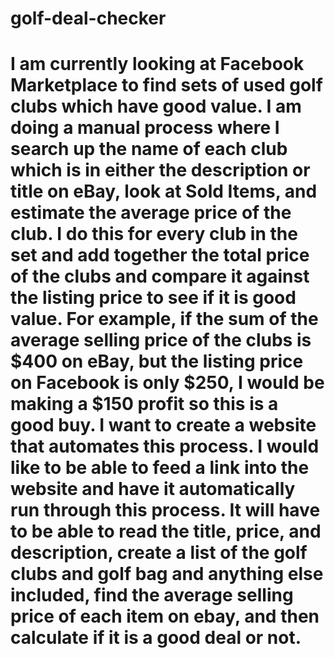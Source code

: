 # golf-deal-checker

# I am currently looking at Facebook Marketplace to find sets of used golf clubs which have good value. I am doing a manual process where I search up the name of each club which is in either the description or title on eBay, look at Sold Items, and estimate the average price of the club. I do this for every club in the set and add together the total price of the clubs and compare it against the listing price to see if it is good value. For example, if the sum of the average selling price of the clubs is $400 on eBay, but the listing price on Facebook is only $250, I would be making a $150 profit so this is a good buy. I want to create a website that automates this process. I would like to be able to feed a link into the website and have it automatically run through this process. It will have to be able to read the title, price, and description, create a list of the golf clubs and golf bag and anything else included, find the average selling price of each item on ebay, and then calculate if it is a good deal or not.